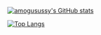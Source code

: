 [![amogusussy's GitHub stats](https://github-readme-stats.vercel.app/api?username=amogusussy)](https://github.com/anuraghazra/github-readme-stats)

[![Top Langs](https://github-readme-stats.vercel.app/api/top-langs/?username=amogusussy&layout=compact)](https://github.com/anuraghazra/github-readme-stats)
